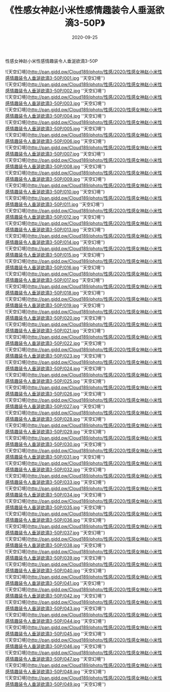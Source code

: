 ﻿---
layout: post
title:  《性感女神赵小米性感情趣装令人垂涎欲滴3-50P》
date:   2020-09-25
img: http://pan.gjdd.pw/Cloud189/photo/性感/2020/性感女神赵小米性感情趣装令人垂涎欲滴3-50P/000.jpg
categories: [美女, 性感, 泳衣]
---

性感女神赵小米性感情趣装令人垂涎欲滴3-50P



![天空幻境](http://pan.gjdd.pw/Cloud189/photo/性感/2020/性感女神赵小米性感情趣装令人垂涎欲滴3-50P/001.jpg ''天空幻境'') <br>
![天空幻境](http://pan.gjdd.pw/Cloud189/photo/性感/2020/性感女神赵小米性感情趣装令人垂涎欲滴3-50P/002.jpg ''天空幻境'') <br>
![天空幻境](http://pan.gjdd.pw/Cloud189/photo/性感/2020/性感女神赵小米性感情趣装令人垂涎欲滴3-50P/003.jpg ''天空幻境'') <br>
![天空幻境](http://pan.gjdd.pw/Cloud189/photo/性感/2020/性感女神赵小米性感情趣装令人垂涎欲滴3-50P/004.jpg ''天空幻境'') <br>
![天空幻境](http://pan.gjdd.pw/Cloud189/photo/性感/2020/性感女神赵小米性感情趣装令人垂涎欲滴3-50P/005.jpg ''天空幻境'') <br>
![天空幻境](http://pan.gjdd.pw/Cloud189/photo/性感/2020/性感女神赵小米性感情趣装令人垂涎欲滴3-50P/006.jpg ''天空幻境'') <br>
![天空幻境](http://pan.gjdd.pw/Cloud189/photo/性感/2020/性感女神赵小米性感情趣装令人垂涎欲滴3-50P/007.jpg ''天空幻境'') <br>
![天空幻境](http://pan.gjdd.pw/Cloud189/photo/性感/2020/性感女神赵小米性感情趣装令人垂涎欲滴3-50P/008.jpg ''天空幻境'') <br>
![天空幻境](http://pan.gjdd.pw/Cloud189/photo/性感/2020/性感女神赵小米性感情趣装令人垂涎欲滴3-50P/009.jpg ''天空幻境'') <br>
![天空幻境](http://pan.gjdd.pw/Cloud189/photo/性感/2020/性感女神赵小米性感情趣装令人垂涎欲滴3-50P/010.jpg ''天空幻境'') <br>
![天空幻境](http://pan.gjdd.pw/Cloud189/photo/性感/2020/性感女神赵小米性感情趣装令人垂涎欲滴3-50P/011.jpg ''天空幻境'') <br>
![天空幻境](http://pan.gjdd.pw/Cloud189/photo/性感/2020/性感女神赵小米性感情趣装令人垂涎欲滴3-50P/012.jpg ''天空幻境'') <br>
![天空幻境](http://pan.gjdd.pw/Cloud189/photo/性感/2020/性感女神赵小米性感情趣装令人垂涎欲滴3-50P/013.jpg ''天空幻境'') <br>
![天空幻境](http://pan.gjdd.pw/Cloud189/photo/性感/2020/性感女神赵小米性感情趣装令人垂涎欲滴3-50P/014.jpg ''天空幻境'') <br>
![天空幻境](http://pan.gjdd.pw/Cloud189/photo/性感/2020/性感女神赵小米性感情趣装令人垂涎欲滴3-50P/015.jpg ''天空幻境'') <br>
![天空幻境](http://pan.gjdd.pw/Cloud189/photo/性感/2020/性感女神赵小米性感情趣装令人垂涎欲滴3-50P/016.jpg ''天空幻境'') <br>
![天空幻境](http://pan.gjdd.pw/Cloud189/photo/性感/2020/性感女神赵小米性感情趣装令人垂涎欲滴3-50P/017.jpg ''天空幻境'') <br>
![天空幻境](http://pan.gjdd.pw/Cloud189/photo/性感/2020/性感女神赵小米性感情趣装令人垂涎欲滴3-50P/018.jpg ''天空幻境'') <br>
![天空幻境](http://pan.gjdd.pw/Cloud189/photo/性感/2020/性感女神赵小米性感情趣装令人垂涎欲滴3-50P/019.jpg ''天空幻境'') <br>
![天空幻境](http://pan.gjdd.pw/Cloud189/photo/性感/2020/性感女神赵小米性感情趣装令人垂涎欲滴3-50P/020.jpg ''天空幻境'') <br>
![天空幻境](http://pan.gjdd.pw/Cloud189/photo/性感/2020/性感女神赵小米性感情趣装令人垂涎欲滴3-50P/021.jpg ''天空幻境'') <br>
![天空幻境](http://pan.gjdd.pw/Cloud189/photo/性感/2020/性感女神赵小米性感情趣装令人垂涎欲滴3-50P/022.jpg ''天空幻境'') <br>
![天空幻境](http://pan.gjdd.pw/Cloud189/photo/性感/2020/性感女神赵小米性感情趣装令人垂涎欲滴3-50P/023.jpg ''天空幻境'') <br>
![天空幻境](http://pan.gjdd.pw/Cloud189/photo/性感/2020/性感女神赵小米性感情趣装令人垂涎欲滴3-50P/024.jpg ''天空幻境'') <br>
![天空幻境](http://pan.gjdd.pw/Cloud189/photo/性感/2020/性感女神赵小米性感情趣装令人垂涎欲滴3-50P/025.jpg ''天空幻境'') <br>
![天空幻境](http://pan.gjdd.pw/Cloud189/photo/性感/2020/性感女神赵小米性感情趣装令人垂涎欲滴3-50P/026.jpg ''天空幻境'') <br>
![天空幻境](http://pan.gjdd.pw/Cloud189/photo/性感/2020/性感女神赵小米性感情趣装令人垂涎欲滴3-50P/027.jpg ''天空幻境'') <br>
![天空幻境](http://pan.gjdd.pw/Cloud189/photo/性感/2020/性感女神赵小米性感情趣装令人垂涎欲滴3-50P/028.jpg ''天空幻境'') <br>
![天空幻境](http://pan.gjdd.pw/Cloud189/photo/性感/2020/性感女神赵小米性感情趣装令人垂涎欲滴3-50P/029.jpg ''天空幻境'') <br>
![天空幻境](http://pan.gjdd.pw/Cloud189/photo/性感/2020/性感女神赵小米性感情趣装令人垂涎欲滴3-50P/030.jpg ''天空幻境'') <br>
![天空幻境](http://pan.gjdd.pw/Cloud189/photo/性感/2020/性感女神赵小米性感情趣装令人垂涎欲滴3-50P/031.jpg ''天空幻境'') <br>
![天空幻境](http://pan.gjdd.pw/Cloud189/photo/性感/2020/性感女神赵小米性感情趣装令人垂涎欲滴3-50P/032.jpg ''天空幻境'') <br>
![天空幻境](http://pan.gjdd.pw/Cloud189/photo/性感/2020/性感女神赵小米性感情趣装令人垂涎欲滴3-50P/033.jpg ''天空幻境'') <br>
![天空幻境](http://pan.gjdd.pw/Cloud189/photo/性感/2020/性感女神赵小米性感情趣装令人垂涎欲滴3-50P/034.jpg ''天空幻境'') <br>
![天空幻境](http://pan.gjdd.pw/Cloud189/photo/性感/2020/性感女神赵小米性感情趣装令人垂涎欲滴3-50P/035.jpg ''天空幻境'') <br>
![天空幻境](http://pan.gjdd.pw/Cloud189/photo/性感/2020/性感女神赵小米性感情趣装令人垂涎欲滴3-50P/036.jpg ''天空幻境'') <br>
![天空幻境](http://pan.gjdd.pw/Cloud189/photo/性感/2020/性感女神赵小米性感情趣装令人垂涎欲滴3-50P/037.jpg ''天空幻境'') <br>
![天空幻境](http://pan.gjdd.pw/Cloud189/photo/性感/2020/性感女神赵小米性感情趣装令人垂涎欲滴3-50P/038.jpg ''天空幻境'') <br>
![天空幻境](http://pan.gjdd.pw/Cloud189/photo/性感/2020/性感女神赵小米性感情趣装令人垂涎欲滴3-50P/039.jpg ''天空幻境'') <br>
![天空幻境](http://pan.gjdd.pw/Cloud189/photo/性感/2020/性感女神赵小米性感情趣装令人垂涎欲滴3-50P/040.jpg ''天空幻境'') <br>
![天空幻境](http://pan.gjdd.pw/Cloud189/photo/性感/2020/性感女神赵小米性感情趣装令人垂涎欲滴3-50P/041.jpg ''天空幻境'') <br>
![天空幻境](http://pan.gjdd.pw/Cloud189/photo/性感/2020/性感女神赵小米性感情趣装令人垂涎欲滴3-50P/042.jpg ''天空幻境'') <br>
![天空幻境](http://pan.gjdd.pw/Cloud189/photo/性感/2020/性感女神赵小米性感情趣装令人垂涎欲滴3-50P/043.jpg ''天空幻境'') <br>
![天空幻境](http://pan.gjdd.pw/Cloud189/photo/性感/2020/性感女神赵小米性感情趣装令人垂涎欲滴3-50P/044.jpg ''天空幻境'') <br>
![天空幻境](http://pan.gjdd.pw/Cloud189/photo/性感/2020/性感女神赵小米性感情趣装令人垂涎欲滴3-50P/045.jpg ''天空幻境'') <br>
![天空幻境](http://pan.gjdd.pw/Cloud189/photo/性感/2020/性感女神赵小米性感情趣装令人垂涎欲滴3-50P/046.jpg ''天空幻境'') <br>
![天空幻境](http://pan.gjdd.pw/Cloud189/photo/性感/2020/性感女神赵小米性感情趣装令人垂涎欲滴3-50P/047.jpg ''天空幻境'') <br>
![天空幻境](http://pan.gjdd.pw/Cloud189/photo/性感/2020/性感女神赵小米性感情趣装令人垂涎欲滴3-50P/048.jpg ''天空幻境'') <br>
![天空幻境](http://pan.gjdd.pw/Cloud189/photo/性感/2020/性感女神赵小米性感情趣装令人垂涎欲滴3-50P/049.jpg ''天空幻境'') <br>